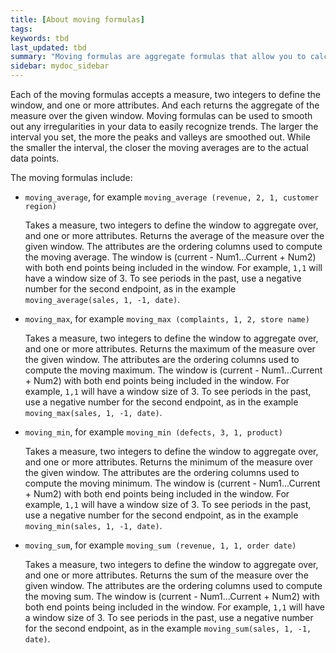 ```yaml
---
title: [About moving formulas]
tags:
keywords: tbd
last_updated: tbd
summary: "Moving formulas are aggregate formulas that allow you to calculate the average, max, min, or sum of your data over a predetermined interval, or window, with an adjustable range."
sidebar: mydoc_sidebar
---
```

Each of the moving formulas accepts a measure, two integers to define the window, and one or more attributes. And each returns the aggregate of the measure over the given window. Moving formulas can be used to smooth out any irregularities in your data to easily recognize trends. The larger the interval you set, the more the peaks and valleys are smoothed out. While the smaller the interval, the closer the moving averages are to the actual data points.

The moving formulas include:

* `moving_average`, for example `moving_average (revenue, 2, 1, customer region)`

  Takes a measure, two integers to define the window to aggregate over, and one or more attributes. Returns the average of the measure over the given window. The attributes are the ordering columns used to compute the moving average. The window is (current - Num1...Current + Num2) with both end points being included in the window. For example, `1,1` will have a window size of 3. To see periods in the past, use a negative number for the second endpoint, as in the example `moving_average(sales, 1, -1, date)`.

* `moving_max`, for example `moving_max (complaints, 1, 2, store name)`

  Takes a measure, two integers to define the window to aggregate over, and one or more attributes. Returns the maximum of the measure over the given window. The attributes are the ordering columns used to compute the moving maximum. The window is (current - Num1...Current + Num2) with both end points being included in the window. For example, `1,1` will have a window size of 3. To see periods in the past, use a negative number for the second endpoint, as in the example `moving_max(sales, 1, -1, date)`.

* `moving_min`, for example `moving_min (defects, 3, 1, product)`

    Takes a measure, two integers to define the window to aggregate over, and one or more attributes. Returns the minimum of the measure over the given window. The attributes are the ordering columns used to compute the moving minimum. The window is (current - Num1...Current + Num2) with both end points being included in the window. For example, `1,1` will have a window size of 3. To see periods in the past, use a negative number for the second endpoint, as in the example `moving_min(sales, 1, -1, date)`.

* `moving_sum`, for example `moving_sum (revenue, 1, 1, order date)`

  Takes a measure, two integers to define the window to aggregate over, and one or more attributes. Returns the sum of the measure over the given window. The attributes are the ordering columns used to compute the moving sum. The window is (current - Num1...Current + Num2) with both end points being included in the window. For example, `1,1` will have a window size of 3. To see periods in the past, use a negative number for the second endpoint, as in the example `moving_sum(sales, 1, -1, date)`.
